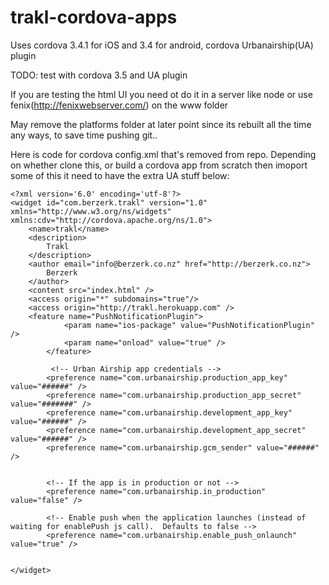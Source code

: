trakl-cordova-apps
==================

Uses cordova 3.4.1 for iOS and 3.4 for android, cordova Urbanairship(UA) plugin

TODO: test with cordova 3.5 and UA plugin

If you are testing the html UI you need ot do it in a server like node or use fenix(http://fenixwebserver.com/) on the www folder

May remove the platforms folder at later point since its rebuilt all the time any ways, to save time pushing git..

Here is code for cordova config.xml that's removed from repo.  Depending on whether clone this, or build a cordova app from scratch then imoport some of this it need to have the extra UA stuff below:
````
<?xml version='6.0' encoding='utf-8'?>
<widget id="com.berzerk.trakl" version="1.0" xmlns="http://www.w3.org/ns/widgets" xmlns:cdv="http://cordova.apache.org/ns/1.0">
    <name>trakl</name>
    <description>
        Trakl
    </description>
    <author email="info@berzerk.co.nz" href="http://berzerk.co.nz">
        Berzerk
    </author>
    <content src="index.html" />
    <access origin="*" subdomains="true"/>
    <access origin="http://trakl.herokuapp.com" />
    <feature name="PushNotificationPlugin">
            <param name="ios-package" value="PushNotificationPlugin" />
            <param name="onload" value="true" />
        </feature>
        
         <!-- Urban Airship app credentials -->
        <preference name="com.urbanairship.production_app_key" value="######" />
        <preference name="com.urbanairship.production_app_secret" value="#######" />
        <preference name="com.urbanairship.development_app_key" value="######" />
        <preference name="com.urbanairship.development_app_secret" value="######" />
		<preference name="com.urbanairship.gcm_sender" value="######" />

        
        <!-- If the app is in production or not -->
        <preference name="com.urbanairship.in_production" value="false" />

        <!-- Enable push when the application launches (instead of waiting for enablePush js call).  Defaults to false -->
        <preference name="com.urbanairship.enable_push_onlaunch" value="true" />


</widget>
````